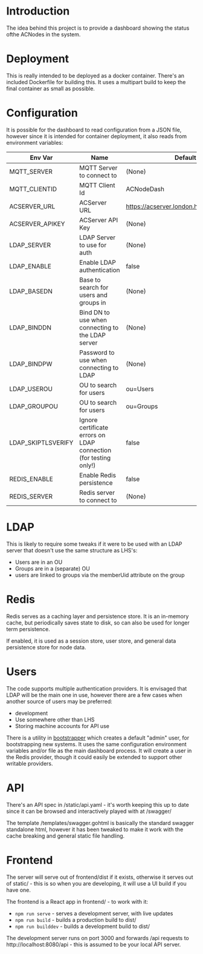 Introduction
===
The idea behind this project is to provide a dashboard showing the status ofthe ACNodes in the system.

Deployment
===
This is really intended to be deployed as a docker container. There's an included Dockerfile for building this. It uses a multipart build to keep the final container as small as possible.

Configuration
===
It is possible for the dashboard to read configuration from a JSON file, however since it is intended for container deployment, it also reads from environment variables:

| Env Var | Name | Default |
| -- | -- | -- |
| MQTT_SERVER | MQTT Server to connect to | (None) |
| MQTT_CLIENTID | MQTT Client Id | ACNodeDash |
| ACSERVER_URL | ACServer URL | https://acserver.london.hackspace.org.uk |
| ACSERVER_APIKEY | ACServer API Key | (None) |
| LDAP_SERVER | LDAP Server to use for auth | (None) |
| LDAP_ENABLE | Enable LDAP authentication| false |
| LDAP_BASEDN | Base to search for users and groups in | (None) |
| LDAP_BINDDN | Bind DN to use when connecting to the LDAP server | (None) |
| LDAP_BINDPW | Password to use when connecting to LDAP | (None) |
| LDAP_USEROU | OU to search for users | ou=Users |
| LDAP_GROUPOU | OU to search for users | ou=Groups |
| LDAP_SKIPTLSVERIFY | Ignore certificate errors on LDAP connection (for testing only!) | false |
| REDIS_ENABLE | Enable Redis persistence | false |
| REDIS_SERVER | Redis server to connect to | (None) |

LDAP
===
This is likely to require some tweaks if it were to be used with an LDAP server
that doesn't use the same structure as LHS's:
* Users are in an OU
* Groups are in a (separate) OU
* users are linked to groups via the memberUid attribute on the group

Redis
====
Redis serves as a caching layer and persistence store. It is an in-memory cache, but periodically saves
state to disk, so can also be used for longer term persistence. 

If enabled, it is used as a session store, user store, and general
data persistence store for node data.

Users
====
The code supports multiple authentication providers. It is envisaged that LDAP will be the
main one in use, however there are a few cases when another source of users may be preferred:
* development
* Use somewhere other than LHS
* Storing machine accounts for API use

There is a utility in [bootstrapper](bootstrapper) which creates a
default "admin" user, for bootstrapping new systems. It uses the same configuration environment variables and/or file as 
the main dashboard process. It will create a user in the Redis provider, though
it could easily be extended to support other writable providers.

API
===
There's an API spec in /static/api.yaml - it's worth keeping this up to date since it can be browsed and interactively played with at /swagger/

The template /templates/swagger.gohtml is basically the standard swagger standalone html,
however it has been tweaked to make it work with the cache breaking and general static file handling. 

Frontend
===
The server will serve out of frontend/dist if it exists, otherwise it 
serves out of static/ - this is so when you are developing, it will use
a UI build if you have one. 

The frontend is a React app in frontend/ - to work with it:
* `npm run serve` - serves a development server, with live updates
* `npm run build` - builds a production build to dist/
* `npm run builddev` - builds a development build to dist/

The development server runs on port 3000 and forwards /api requests
to http://localhost:8080/api - this is assumed to be your local API server.